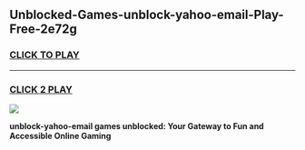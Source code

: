 
## Unblocked-Games-unblock-yahoo-email-Play-Free-2e72g
<h3>
<a href="https://premium76.site?title=unblock-yahoo-email&ref=20M">CLICK TO PLAY</a></h3>
<hr>

<h3>
<a href="https://premium76.site?title=unblock-yahoo-email&ref=20M">CLICK 2 PLAY</a>
  
</h3>

<a href="https://premium76.site?title=unblock-yahoo-email&ref=19M"><img src="https://clearcache.store/games.png"></a>


**unblock-yahoo-email games unblocked: Your Gateway to Fun and Accessible Online Gaming**
